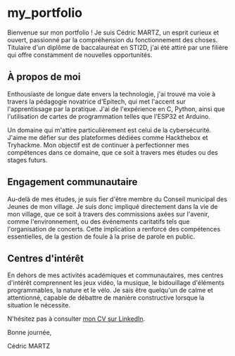 # my_portfolio

Bienvenue sur mon portfolio ! Je suis Cédric MARTZ, un esprit curieux et ouvert, passionné par la compréhension du fonctionnement des choses. Titulaire d'un diplôme de baccalauréat en STI2D, j'ai été attiré par une filière qui offre constamment de nouvelles opportunités.

## À propos de moi

Enthousiaste de longue date envers la technologie, j'ai trouvé ma voie à travers la pédagogie novatrice d'Epitech, qui met l'accent sur l'apprentissage par la pratique. J'ai de l'expérience en C, Python, ainsi que l'utilisation de cartes de programmation telles que l'ESP32 et Arduino.

Un domaine qui m'attire particulièrement est celui de la cybersécurité. J'aime me défier sur des plateformes dédiées comme Hackthebox et Tryhackme. Mon objectif est de continuer à perfectionner mes compétences dans ce domaine, que ce soit à travers mes études ou des stages futurs.

## Engagement communautaire

Au-delà de mes études, je suis fier d'être membre du Conseil municipal des Jeunes de mon village. Je suis donc impliqué directement dans la vie de mon village, que ce soit à travers des commissions axées sur l'avenir, comme l'environnement, ou des événements caritatifs tels que l'organisation de concerts. Cette implication a renforcé des compétences essentielles, de la gestion de foule à la prise de parole en public.

## Centres d'intérêt

En dehors de mes activités académiques et communautaires, mes centres d'intérêt comprennent les jeux vidéo, la musique, le bidouillage d'éléments programmables, la nature et le vélo. Je sais être quelqu'un de calme et attentionné, capable de débattre de manière constructive lorsque la situation le nécessite.

N'hésitez pas à consulter [mon CV sur LinkedIn](https://www.linkedin.com/in/c%C3%A9dric-martz-2b2240259/).

Bonne journée,

Cédric MARTZ
